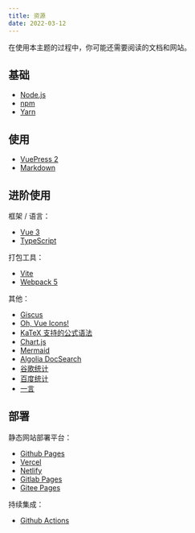 ```yaml
---
title: 资源
date: 2022-03-12
---
```


在使用本主题的过程中，你可能还需要阅读的文档和网站。

## 基础

- [Node.js](https://nodejs.org/zh-cn/)
- [npm](https://docs.npmjs.com/)
- [Yarn](https://yarnpkg.com/)


## 使用

- [VuePress 2](https://v2.vuepress.vuejs.org/)
- [Markdown](https://www.markdownguide.org/)


## 进阶使用

框架 / 语言：

- [Vue 3](https://staging-cn.vuejs.org/)
- [TypeScript](https://www.typescriptlang.org/docs/)

打包工具：

- [Vite](https://cn.vitejs.dev/)
- [Webpack 5](https://webpack.docschina.org/)

其他：

- [Giscus](https://giscus.app/)
- [Oh, Vue Icons!](https://oh-vue-icons.js.org/)
- [KaTeX 支持的公式语法](https://katex.org/docs/supported.html)
- [Chart.js](https://www.chartjs.org/)
- [Mermaid](https://mermaid-js.github.io/mermaid/)
- [Algolia DocSearch](https://docsearch.algolia.com/)
- [谷歌统计](https://marketingplatform.google.com/about/analytics/)
- [百度统计](https://tongji.baidu.com/)
- [一言](https://hitokoto.cn/)


## 部署

静态网站部署平台：

- [Github Pages](https://pages.github.com/)
- [Vercel](https://vercel.com/)
- [Netlify](https://www.netlify.com/)
- [Gitlab Pages](https://docs.gitlab.com/ee/user/project/pages/)
- [Gitee Pages](https://gitee.com/help/articles/4136)

持续集成：

- [Github Actions](https://docs.github.com/cn/actions)
